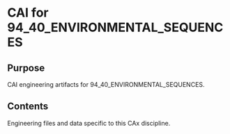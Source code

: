 # CAI for 94_40_ENVIRONMENTAL_SEQUENCES

## Purpose
CAI engineering artifacts for 94_40_ENVIRONMENTAL_SEQUENCES.

## Contents
Engineering files and data specific to this CAx discipline.
